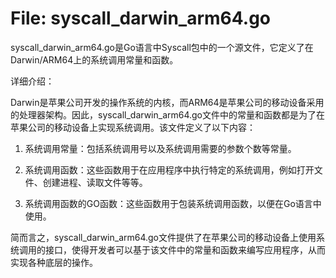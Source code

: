 # File: syscall_darwin_arm64.go

syscall_darwin_arm64.go是Go语言中Syscall包中的一个源文件，它定义了在Darwin/ARM64上的系统调用常量和函数。
 
详细介绍：

Darwin是苹果公司开发的操作系统的内核，而ARM64是苹果公司的移动设备采用的处理器架构。因此，syscall_darwin_arm64.go文件中的常量和函数都是为了在苹果公司的移动设备上实现系统调用。该文件定义了以下内容：

1. 系统调用常量：包括系统调用号以及系统调用需要的参数个数等常量。

2. 系统调用函数：这些函数用于在应用程序中执行特定的系统调用，例如打开文件、创建进程、读取文件等等。

3. 系统调用函数的GO函数：这些函数用于包装系统调用函数，以便在Go语言中使用。

简而言之，syscall_darwin_arm64.go文件提供了在苹果公司的移动设备上使用系统调用的接口，使得开发者可以基于该文件中的常量和函数来编写应用程序，从而实现各种底层的操作。

